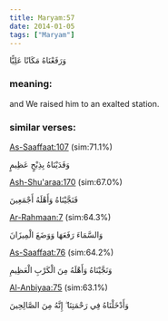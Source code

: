```yaml
---
title: Maryam:57
date: 2014-01-05
tags: ["Maryam"]
---
```

وَرَفَعْنَاهُ مَكَانًا عَلِيًّا
### meaning: 
and We raised him to an exalted station.
### similar verses: 

[As-Saaffaat:107](/37/107) (sim:71.1%)

وَفَدَيْنَاهُ بِذِبْحٍ عَظِيمٍ

[Ash-Shu'araa:170](/26/170) (sim:67.0%)

فَنَجَّيْنَاهُ وَأَهْلَهُ أَجْمَعِينَ

[Ar-Rahmaan:7](/55/7) (sim:64.3%)

وَالسَّمَاءَ رَفَعَهَا وَوَضَعَ الْمِيزَانَ

[As-Saaffaat:76](/37/76) (sim:64.2%)

وَنَجَّيْنَاهُ وَأَهْلَهُ مِنَ الْكَرْبِ الْعَظِيمِ

[Al-Anbiyaa:75](/21/75) (sim:63.1%)

وَأَدْخَلْنَاهُ فِي رَحْمَتِنَا ۖ إِنَّهُ مِنَ الصَّالِحِينَ
